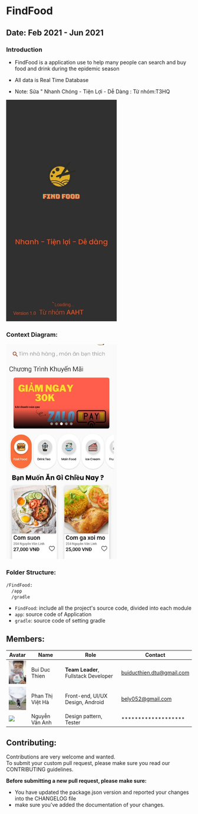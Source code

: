 # FindFood

## Date: Feb 2021 - Jun 2021

### Introduction

- FindFood is a application use to help many people can search and buy food and drink during the epidemic season
- All data is Real Time Database

- Note: Sửa " Nhanh Chóng - Tiện Lợi - Dễ Dàng
      : Từ nhóm:T3HQ
      
<img src="./assets/backgroud.jpg" alt="screenshot" width="300">

### Context Diagram:

<img src="./assets/context.jpg" alt="context-diagram" width="300" />

### Folder Structure:

```
/FindFood:
  /app
  /gradle
```

- `FindFood`: include all the project's source code, divided into each module
- `app`: source code of Application
- `gradle`: source code of setting gradle

## Members:

| Avatar                                                   | Name                | Role                                                          | Contact                    |
| -------------------------------------------------------- | ------------------- | ------------------------------------------------------------- | -------------------------- |
| <img src="./assets/avatar-members/thien.jpg" width="50"/>| Bui Duc Thien       | **Team Leader**, Fullstack Developer                          | buiducthien.dtu@gmail.com  |
| <img src="./assets/avatar-members/ha.jpg" width="50"/>   | Phan Thị Việt Hà    | Front-end, UI/UX Design, Android                              | bely052@gmail.com          |
| <img src="./assets/avatar-members/dong.png" width="50"/> | Nguyễn Văn Anh      | Design pattern, Tester                                        | *******************        |

## Contributing:

Contributions are very welcome and wanted.<br>
To submit your custom pull request, please make sure you read our CONTRIBUTING guidelines.

**Before submitting a new pull request, please make sure:**

- You have updated the package.json version and reported your changes into the CHANGELOG file
- make sure you've added the documentation of your changes.
